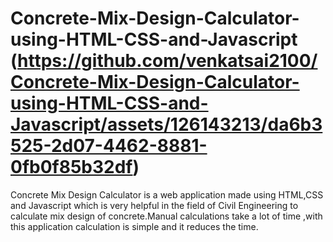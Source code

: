 # Concrete-Mix-Design-Calculator-using-HTML-CSS-and-Javascript (https://github.com/venkatsai2100/Concrete-Mix-Design-Calculator-using-HTML-CSS-and-Javascript/assets/126143213/da6b3525-2d07-4462-8881-0fb0f85b32df)

Concrete Mix Design Calculator is a web application made using HTML,CSS and Javascript which is very helpful in the field of Civil Engineering to calculate mix design of concrete.Manual calculations take a lot of time ,with this application calculation is simple and it reduces the time.

